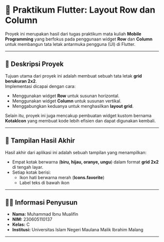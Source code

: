 # 📘 Praktikum Flutter: Layout Row dan Column

Proyek ini merupakan hasil dari tugas praktikum mata kuliah **Mobile Programming** yang berfokus pada penggunaan widget **Row** dan **Column** untuk membangun tata letak antarmuka pengguna (UI) di Flutter.

---

## 🚀 Deskripsi Proyek
Tujuan utama dari proyek ini adalah membuat sebuah tata letak **grid berukuran 2x2**.  
Implementasi dicapai dengan cara:  
- Menggunakan widget **Row** untuk susunan horizontal.  
- Menggunakan widget **Column** untuk susunan vertikal.  
- Menggabungkan keduanya untuk menghasilkan **layout grid**.  

Selain itu, proyek ini juga mencakup pembuatan widget kustom bernama **KotakIcon** yang membuat kode lebih efisien dan dapat digunakan kembali.

---

## 📱 Tampilan Hasil Akhir
Hasil akhir dari aplikasi ini adalah sebuah tampilan yang menampilkan:  
- Empat kotak berwarna (**biru, hijau, oranye, ungu**) dalam format **grid 2x2** di tengah layar.  
- Setiap kotak berisi:  
  - Ikon hati berwarna merah (**Icons.favorite**)  
  - Label teks di bawah ikon  

---

## 🧑‍💻 Informasi Penyusun
- **Nama:** Muhammad Ibnu Mualifin  
- **NIM:** 230605110137  
- **Kelas:** C  
- **Institusi:** Universitas Islam Negeri Maulana Malik Ibrahim Malang  

---
